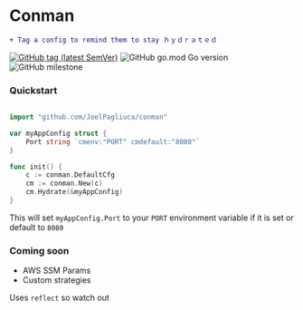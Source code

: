# Conman
```diff
+ Tag a config to remind them to stay ｈｙｄｒａｔｅｄ
```
[![GitHub tag (latest SemVer)](https://img.shields.io/github/v/tag/JoelPagliuca/conman?color=green)](https://github.com/JoelPagliuca/Conman/releases/latest)
![GitHub go.mod Go version](https://img.shields.io/github/go-mod/go-version/JoelPagliuca/conman)
![GitHub milestone](https://img.shields.io/github/milestones/progress-percent/JoelPagliuca/conman/1?color=yellow)

### Quickstart
```go

import "github.com/JoelPagliuca/conman"

var myAppConfig struct {
	Port string `cmenv:"PORT" cmdefault:"8080"`
}

func init() {
	c := conman.DefaultCfg
	cm := conman.New(c)
	cm.Hydrate(&myAppConfig)
}
```
This will set `myAppConfig.Port` to your `PORT` environment variable if it is set or default to `8080`

### Coming soon
* AWS SSM Params
* Custom strategies


Uses `reflect` so watch out
